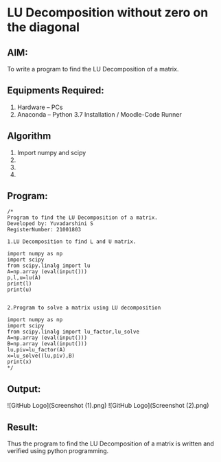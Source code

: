 # LU Decomposition without zero on the diagonal

## AIM:
To write a program to find the LU Decomposition of a matrix.

## Equipments Required:
1. Hardware – PCs
2. Anaconda – Python 3.7 Installation / Moodle-Code Runner

## Algorithm
1. Import numpy and scipy
2. 
3. 
4. 

## Program:
```
/*
Program to find the LU Decomposition of a matrix.
Developed by: Yuvadarshini S
RegisterNumber: 21001803

1.LU Decomposition to find L and U matrix.

import numpy as np
import scipy
from scipy.linalg import lu
A=np.array (eval(input()))
p,l,u=lu(A)
print(l)
print(u)


2.Program to solve a matrix using LU decomposition

import numpy as np
import scipy
from scipy.linalg import lu_factor,lu_solve
A=np.array (eval(input()))
B=np.array (eval(input()))
lu,piv=lu_factor(A)
x=lu_solve((lu,piv),B)
print(x)
*/
```

## Output:
![GitHub Logo](Screenshot (1).png)
![GitHub Logo](Screenshot (2).png)


## Result:
Thus the program to find the LU Decomposition of a matrix is written and verified using python programming.
